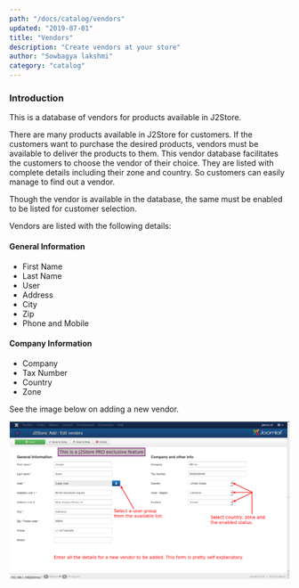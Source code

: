 ```yaml
---
path: "/docs/catalog/vendors"
updated: "2019-07-01"
title: "Vendors"
description: "Create vendors at your store"
author: "Sowbagya lakshmi"
category: "catalog"
---
```

### Introduction
This is a database of vendors for products available in J2Store.

There are many products available in J2Store for customers. If the customers want to purchase the desired products, vendors must be available to deliver the products to them. This vendor database facilitates the customers to choose the vendor of their choice. They are listed with complete details including their zone and country. So customers can easily manage to find out a vendor.

Though the vendor is available in the database, the same must be enabled to be listed for customer selection.

Vendors are listed with the following details:

#### General Information

- First Name
- Last Name
- User
- Address
- City
- Zip
- Phone and Mobile

#### Company Information

- Company
- Tax Number
- Country
- Zone

See the image below on adding a new vendor.

![Vendors](https://raw.githubusercontent.com/j2store/doc-images/master/catalog/vendors/vendor_add_new.png)


